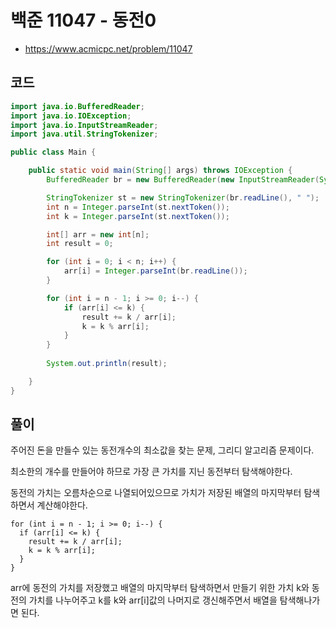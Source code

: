 # 백준 11047 - 동전0
- https://www.acmicpc.net/problem/11047

## 코드
``` java
import java.io.BufferedReader;
import java.io.IOException;
import java.io.InputStreamReader;
import java.util.StringTokenizer;

public class Main {

	public static void main(String[] args) throws IOException {
		BufferedReader br = new BufferedReader(new InputStreamReader(System.in));

		StringTokenizer st = new StringTokenizer(br.readLine(), " ");
		int n = Integer.parseInt(st.nextToken());
		int k = Integer.parseInt(st.nextToken());

		int[] arr = new int[n];
		int result = 0;

		for (int i = 0; i < n; i++) {
			arr[i] = Integer.parseInt(br.readLine());
		}

		for (int i = n - 1; i >= 0; i--) {
			if (arr[i] <= k) {
				result += k / arr[i];
				k = k % arr[i];
			}
		}
		
		System.out.println(result);

	}
}
```

## 풀이
주어진 돈을 만들수 있는 동전개수의 최소값을 찾는 문제, 그리디 알고리즘 문제이다.

최소한의 개수를 만들어야 하므로 가장 큰 가치를 지닌 동전부터 탐색해야한다. 

동전의 가치는 오름차순으로 나열되어있으므로 가치가 저장된 배열의 마지막부터 탐색하면서 계산해야한다. 

```
for (int i = n - 1; i >= 0; i--) {
  if (arr[i] <= k) {
    result += k / arr[i];
    k = k % arr[i];
  }
}
```
arr에 동전의 가치를 저장했고 배열의 마지막부터 탐색하면서 만들기 위한 가치 k와 동전의 가치를 나누어주고
k를 k와 arr[i]값의 나머지로 갱신해주면서 배열을 탐색해나가면 된다.
